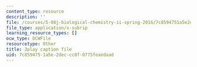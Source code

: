 ```yaml
---
content_type: resource
description: ''
file: /courses/5-08j-biological-chemistry-ii-spring-2016/7c8594751a5e2deccc8f0775feaedaad_uS42vSWEGTU.srt
file_type: application/x-subrip
learning_resource_types: []
ocw_type: OCWFile
resourcetype: Other
title: 3play caption file
uid: 7c859475-1a5e-2dec-cc8f-0775feaedaad
---
```

